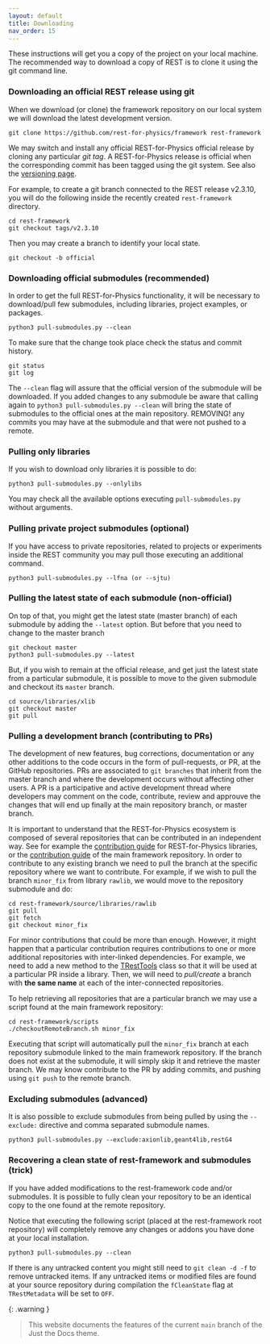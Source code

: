 ```yaml
---
layout: default
title: Downloading
nav_order: 15
---
```


These instructions will get you a copy of the project on your local machine.
The recommended way to download a copy of REST is to clone it using the git command line.

### Downloading an official REST release using git

When we download (or clone) the framework repository on our local system we will download 
the latest development version.

```
git clone https://github.com/rest-for-physics/framework rest-framework
```

We may switch and install any official REST-for-Physics official release by cloning any particular *git tag*.
A REST-for-Physics release is official when the corresponding commit has been tagged using the git system. 
See also the [versioning page](rest-basics/rest-versioning.md).

For example, to create a git branch connected to the REST release v2.3.10, you will do the following inside the recently created `rest-framework` directory.

```
cd rest-framework
git checkout tags/v2.3.10
```

Then you may create a branch to identify your local state.

```
git checkout -b official
```

### Downloading official submodules (recommended)

In order to get the full REST-for-Physics functionality, it will be necessary to download/pull few submodules, including libraries, project examples, or packages.

```
python3 pull-submodules.py --clean
```


To make sure that the change took place check the status and commit history.

```
git status
git log
```

The `--clean` flag will assure that the official version of the submodule will be downloaded. If you added changes to any submodule be aware that calling again to `python3 pull-submodules.py --clean` will bring the state of submodules to the official ones at the main repository. REMOVING! any commits you may have at the submodule and that were not pushed to a remote.

### Pulling only libraries

If you wish to download only libraries it is possible to do:

```
python3 pull-submodules.py --onlylibs
```

You may check all the available options executing `pull-submodules.py` without arguments.

### Pulling private project submodules (optional)

If you have access to private repositories, related to projects or experiments inside the REST community you may pull those executing an additional command.

```
python3 pull-submodules.py --lfna (or --sjtu)
```

### Pulling the latest state of each submodule (non-official)

On top of that, you might get the latest state (master branch) of each submodule by adding the `--latest` option. But before that you need to change to the master branch

```
git checkout master
python3 pull-submodules.py --latest
```

But, if you wish to remain at the official release, and get just the latest state from a particular submodule, it is possible to move to the given submodule and checkout its `master` branch.

```
cd source/libraries/xlib
git checkout master
git pull
```

### Pulling a development branch (contributing to PRs)

The development of new features, bug corrections, documentation or any other additions to the code occurs in the form of pull-requests, or PR, at the GitHub repositories. PRs are associated to `git branches` that inherit from the master branch and where the development occurs without affecting other users. A PR is a participative and active development thread where developers may comment on the code, contribute, review and approuve the changes that will end up finally at the main repository branch, or master branch.

It is important to understand that the REST-for-Physics ecosystem is composed of several repositories that can be contributed in an independent way. See for example the [contribution guide](https://github.com/rest-for-physics/rawlib/blob/master/CONTRIBUTING.md) for REST-for-Physics libraries, or the [contribution guide](https://github.com/rest-for-physics/framework/blob/master/CONTRIBUTING.md) of the main framework repository. In order to contribute to any existing branch we need to pull the branch at the specific repository where we want to contribute. For example, if we wish to pull the branch `minor_fix` from library `rawlib`, we would move to the repository submodule and do:

```
cd rest-framework/source/libraries/rawlib
git pull
git fetch
git checkout minor_fix
```

For minor contributions that could be more than enough. However, it might happen that a particular contribution requires contributions to one or more additional repositories with inter-linked dependencies. For example, we need to add a new method to the [TRestTools](https://sultan.unizar.es/rest/classTRestTools.html) class so that it will be used at a particular PR inside a library. Then, we will need to *pull/create* a branch with **the same name** at each of the inter-connected repositories.

To help retrieving all repositories that are a particular branch we may use a script found at the main framework repository:

```
cd rest-framework/scripts
./checkoutRemoteBranch.sh minor_fix
```

Executing that script will automatically pull the `minor_fix` branch at each repository submodule linked to the main framework repository. If the branch does not exist at the submodule, it will simply skip it and retrieve the master branch. We may know contribute to the PR by adding commits, and pushing using `git push` to the remote branch.


### Excluding submodules (advanced)

It is also possible to exclude submodules from being pulled by using the `--exclude:` directive and comma separated submodule names.

```
python3 pull-submodules.py --exclude:axionlib,geant4lib,restG4
```

### Recovering a clean state of rest-framework and submodules (trick)

If you have added modifications to the rest-framework code and/or submodules. It is possible to fully clean your repository to be an identical copy to the one found at the remote repository.

Notice that executing the following script (placed at the rest-framework root repository) will completely remove any changes or addons you have done at your local installation.

```
python3 pull-submodules.py --clean
```

If there is any untracked content you might still need to `git clean -d -f` to remove untracked items. If any untracked items or modified files are found at your source repository during compilation the `fCleanState` flag at `TRestMetadata` will be set to `OFF`.

{: .warning }
> This website documents the features of the current `main` branch of the Just the Docs theme.

